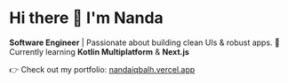 Hi there 👋 I'm Nanda
=====================

**Software Engineer** | Passionate about building clean UIs & robust apps.
🧠 Currently learning **Kotlin Multiplatform** & **Next.js**

👉 Check out my portfolio: [nandaiqbalh.vercel.app](https://nandaiqbalh.vercel.app)
